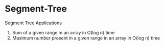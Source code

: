# Segment-Tree
Segment Tree Applications
1. Sum of a given range in an array in O(log n) time
2. Maximum number present in a given range in an array in O(log n) time
